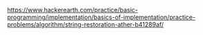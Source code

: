 https://www.hackerearth.com/practice/basic-programming/implementation/basics-of-implementation/practice-problems/algorithm/string-restoration-ather-b41289af/
